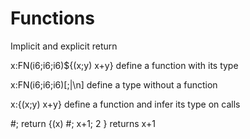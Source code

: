 
# Functions
Implicit and explicit return

x:FN(i6;i6;i6)${(x;y) x+y} define a function with its type

x:FN(i6;i6;i6)[;|\n] define a type without a function

x:{(x;y) x+y} define a function and infer its type on calls

#; return {(x) #; x+1; 2 } returns x+1
